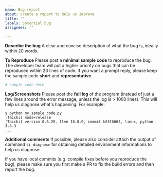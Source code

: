 ```yaml
---
name: Bug report
about: Create a report to help us improve
title: ''
labels: potential bug
assignees: ''

---
```


<!-- We've collected some common issue solutions in https://taichi.readthedocs.io/en/stable/install.html#troubleshooting. Make sure you've check them out first. Hopefully they could address your problem. -->

**Describe the bug**
A clear and concise description of what the bug is, ideally within 20 words.

**To Reproduce**
Please post a **minimal sample code** to reproduce the bug.
The developer team will put a higher priority on bugs that can be reproduced within 20 lines of code. If you want a prompt reply, please keep the sample code **short** and **representative**.

```py
# sample code here
```

**Log/Screenshots**
Please post the **full log** of the program (instead of just a few lines around the error message, unless the log is > 1000 lines). This will help us diagnose what's happening. For example:

```
$ python my_sample_code.py
[Taichi] mode=release
[Taichi] version 0.6.29, llvm 10.0.0, commit b63f6663, linux, python 3.8.3
...
```

**Additional comments**
If possible, please also consider attach the output of command `ti diagnose` for obtaining detailed environment informations to help us diagnose.

If you have local commits (e.g. compile fixes before you reproduce the bug), please make sure you first make a PR to fix the build errors and then report the bug.

